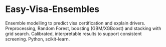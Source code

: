 # Easy-Visa-Ensembles
Ensemble modelling to predict visa certification and explain drivers. Preprocessing, Random Forest, boosting (GBM/XGBoost) and stacking with grid search. Calibrated, interpretable results to support consistent screening. Python, scikit-learn.
